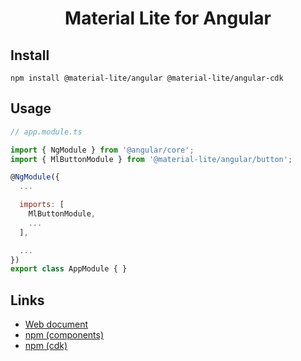 <h1 align="center">Material Lite for Angular</h1>

## Install
```
npm install @material-lite/angular @material-lite/angular-cdk
```


## Usage 
```js
// app.module.ts

import { NgModule } from '@angular/core';
import { MlButtonModule } from '@material-lite/angular/button';

@NgModule({
  ...

  imports: [
    MlButtonModule,
    ...
  ],

  ...
})
export class AppModule { }
```


## Links
- [Web document](https://material-lite.web.app/angular)
- [npm (components)](https://www.npmjs.com/package/@material-lite/angular)
- [npm (cdk)](https://www.npmjs.com/package/@material-lite/angular-cdk)